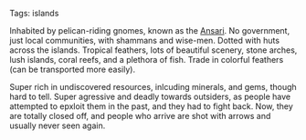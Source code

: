 Tags: islands

Inhabited by pelican-riding gnomes, known as the [Ansari](Ansari). No government, just local communities, with shammans and wise-men. Dotted with huts across the islands. Tropical feathers, lots of beautiful scenery, stone arches, lush islands, coral reefs, and a plethora of fish. Trade in colorful feathers (can be transported more easily).

Super rich in undiscovered resources, inlcuding minerals, and gems, though hard to tell. Super agressive and deadly towards outsiders, as people have attempted to epxloit them in the past, and they had to fight back. Now, they are totally closed off, and people who arrive are shot with arrows and usually never seen again.